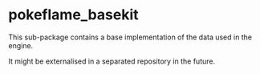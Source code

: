 # pokeflame_basekit

This sub-package contains a base implementation of the data used in the engine.

It might be externalised in a separated repository in the future.